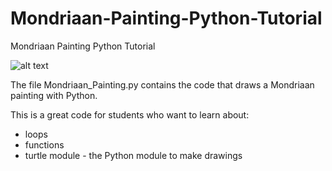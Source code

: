 # Mondriaan-Painting-Python-Tutorial
Mondriaan Painting Python Tutorial

![alt text](https://github.com/RoelTim/Mondrian-Painting-Python-Tutorial/blob/master/Mondriaan_Python_Drawing.JPG)

The file Mondriaan_Painting.py contains the code that draws a Mondriaan painting with Python.

This is a great code for students who want to learn about:
  - loops
  - functions
  - turtle module - the Python module to make drawings
